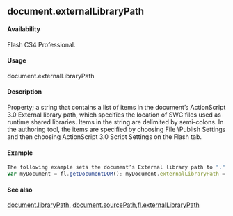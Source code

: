 ## document.externalLibraryPath

#### Availability

Flash CS4 Professional.

#### Usage

document.externalLibraryPath

#### Description

Property; a string that contains a list of items in the document’s ActionScript 3.0 External library path, which specifies the location of SWC files used as runtime shared libraries. Items in the string are delimited by semi-colons. In the authoring tool, the items are specified by choosing File \Publish Settings and then choosing ActionScript 3.0 Script Settings on the Flash tab.

#### Example

```javascript
The following example sets the document’s External library path to "." and "../mySWCLibrary":
var myDocument = fl.getDocumentDOM(); myDocument.externalLibraryPath = ".;../mySWCLibrary"; fl.trace(myDocument.externalLibraryPath);

```
#### See also

[document.libraryPath](#!AdobeDocs/developers-animatesdk-docs/master/Document_object/docume99.md), [document.sourcePath](#!AdobeDocs/developers-animatesdk-docs/master/Document_object/docum36.md),[fl.externalLibraryPath](#!AdobeDocs/developers-animatesdk-docs/master/flash_object_(fl)/fl23.md)
